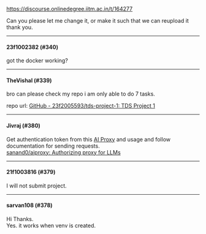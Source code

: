 https://discourse.onlinedegree.iitm.ac.in/t/164277

Can you please let me change it, or make it such that we can reupload it<br/>
thank you.</p><hr>

<h4>23f1002382 (#340)</h4>
<p>got the docker working?</p><hr>

<h4>TheVishal (#339)</h4>
<p>bro can please check my repo i am only able to do 7 tasks.</p>
<p>repo url: <a class="inline-onebox" href="https://github.com/23f2005593/tds-project-1" rel="noopener nofollow ugc">GitHub - 23f2005593/tds-project-1: TDS Project 1</a></p><hr>

<h4>Jivraj (#380)</h4>
<p>Get authentication token from this <a href="https://aiproxy.sanand.workers.dev/" rel="noopener nofollow ugc">AI Proxy</a> and usage and follow documentation for sending requests.<br/>
<a href="https://github.com/sanand0/aiproxy" rel="noopener nofollow ugc">sanand0/aiproxy: Authorizing proxy for LLMs</a></p><hr>

<h4>21f1003816 (#379)</h4>
<p>I will not submit project.</p><hr>

<h4>sarvan108 (#378)</h4>
<p>Hi Thanks.<br/>
Yes. it works when venv is created.